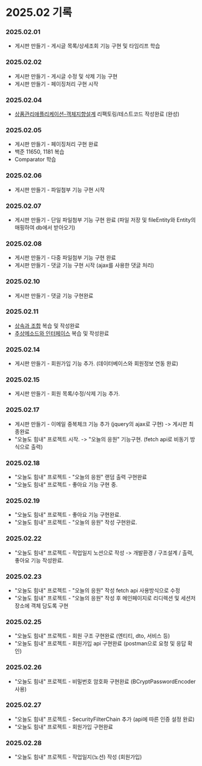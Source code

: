 # 2025.02 기록</br>
### 2025.02.01
* 게시판 만들기 - 게시글 목록/상세조회 기능 구현 및 타임리프 학습
   
### 2025.02.02
* 게시판 만들기 - 게시글 수정 및 삭제 기능 구현
* 게시판 만들기 - 페이징처리 구현 시작

### 2025.02.04
* [상품관리애플리케이션-객체지향설계](https://github.com/dbalsk/TIL/blob/main/OOD/%EC%83%81%ED%92%88%EA%B4%80%EB%A6%AC%EC%95%A0%ED%94%8C%EB%A6%AC%EC%BC%80%EC%9D%B4%EC%85%98_OOD.md) 리팩토링/테스트코드 작성완료 (완성)

### 2025.02.05
* 게시판 만들기 - 페이징처리 구현 완료
* 백준 11650, 1181 복습
* Comparator 학습 

### 2025.02.06
* 게시판 만들기 - 파일첨부 기능 구현 시작

### 2025.02.07
* 게시판 만들기 - 단일 파일첨부 기능 구현 완료 (파일 저장 및 fileEntity와 Entity의 매핑하여 db에서 받아오기) 

### 2025.02.08
* 게시판 만들기 - 다중 파일첨부 기능 구현 완료
* 게시판 만들기 - 댓글 기능 구현 시작 (ajax를 사용한 댓글 처리)

### 2025.02.10
* 게시판 만들기 - 댓글 기능 구현완료

### 2025.02.11
* [상속과 조합](https://github.com/dbalsk/TIL/blob/main/JAVA/%EC%83%81%EC%86%8D-%EC%A1%B0%ED%95%A9.md) 복습 및 작성완료
* [추상메소드와 인터페이스](https://github.com/dbalsk/TIL/blob/main/JAVA/%EC%B6%94%EC%83%81%ED%81%B4%EB%9E%98%EC%8A%A4-%EC%9D%B8%ED%84%B0%ED%8E%98%EC%9D%B4%EC%8A%A4.md) 복습 및 작성완료

### 2025.02.14
* 게시판 만들기 - 회원가입 기능 추가. (데이터베이스와 회원정보 연동 완료)

### 2025.02.15
* 게시판 만들기 - 회원 목록/수정/삭제 기능 추가.

### 2025.02.17
* 게시판 만들기 - 이메일 중복체크 기능 추가 (jquery의 ajax로 구현) -> 게시판 최종완료
* "오늘도 힘내" 프로젝트 시작. -> "오늘의 응원" 기능구현. (fetch api로 비동기 방식으로 출력)   

### 2025.02.18
* "오늘도 힘내" 프로젝트 - "오늘의 응원" 랜덤 출력 구현완료
* "오늘도 힘내" 프로젝트 - 좋아요 기능 구현 중.

### 2025.02.19
* "오늘도 힘내" 프로젝트 - 좋아요 기능 구현완료.
* "오늘도 힘내" 프로젝트 - "오늘의 응원" 작성 구현완료.

### 2025.02.22
* "오늘도 힘내" 프로젝트 - 작업일지 노션으로 작성 -> 개발환경 / 구조설계 / 출력, 좋아요 기능 작성완료.

### 2025.02.23
* "오늘도 힘내" 프로젝트 - "오늘의 응원" 작성 fetch api 사용방식으로 수정
* "오늘도 힘내" 프로젝트 - "오늘의 응원" 작성 후 메인페이지로 리디렉션 및 세션저장소에 객체 담도록 구현

### 2025.02.25
* "오늘도 힘내" 프로젝트 - 회원 구조 구현완료 (엔티티, dto, 서비스 등)
* "오늘도 힘내" 프로젝트 - 회원가입 api 구현완료 (postman으로 요청 및 응답 확인)

### 2025.02.26
* "오늘도 힘내" 프로젝트 - 비밀번호 암호화 구현완료 (BCryptPasswordEncoder 사용)

### 2025.02.27
* "오늘도 힘내" 프로젝트 - SecurityFilterChain 추가 (api에 따른 인증 설정 완료)
* "오늘도 힘내" 프로젝트 - 회원가입 구현완료 

### 2025.02.28
* "오늘도 힘내" 프로젝트 - 작업일지(노션) 작성 (회원가입)

